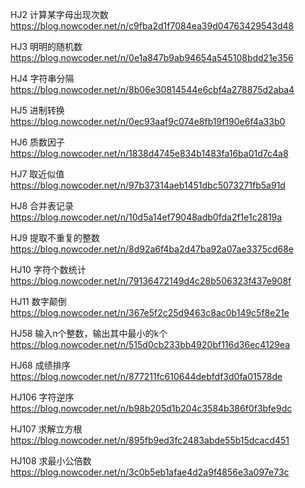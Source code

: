 
HJ2 计算某字母出现次数
https://blog.nowcoder.net/n/c9fba2d1f7084ea39d04763429543d48

HJ3 明明的随机数
https://blog.nowcoder.net/n/0e1a847b9ab94654a545108bdd21e356

HJ4 字符串分隔
https://blog.nowcoder.net/n/8b06e30814544e6cbf4a278875d2aba4

HJ5 进制转换
https://blog.nowcoder.net/n/0ec93aaf9c074e8fb19f190e6f4a33b0

HJ6 质数因子
https://blog.nowcoder.net/n/1838d4745e834b1483fa16ba01d7c4a8

HJ7 取近似值
https://blog.nowcoder.net/n/97b37314aeb1451dbc5073271fb5a91d

HJ8 合并表记录
https://blog.nowcoder.net/n/10d5a14ef79048adb0fda2f1e1c2819a

HJ9 提取不重复的整数
https://blog.nowcoder.net/n/8d92a6f4ba2d47ba92a07ae3375cd68e

HJ10 字符个数统计
https://blog.nowcoder.net/n/79136472149d4c28b506323f437e908f

HJ11 数字颠倒
https://blog.nowcoder.net/n/367e5f2c25d9463c8ac0b149c5f8e21e

HJ58 输入n个整数，输出其中最小的k个
https://blog.nowcoder.net/n/515d0cb233bb4920bf116d36ec4129ea

HJ68 成绩排序
https://blog.nowcoder.net/n/877211fc610644debfdf3d0fa01578de

HJ106 字符逆序
https://blog.nowcoder.net/n/b98b205d1b204c3584b386f0f3bfe9dc

HJ107 求解立方根
https://blog.nowcoder.net/n/895fb9ed3fc2483abde55b15dcacd451

HJ108 求最小公倍数
https://blog.nowcoder.net/n/3c0b5eb1afae4d2a9f4856e3a097e73c